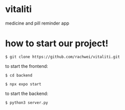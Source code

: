 # vitaliti
medicine and pill reminder app


# how to start our project!
```$ git clone https://github.com/rachwei/vitaliti.git```

to start the frontend:

```$ cd backend```

```$ npx expo start```

to start the backend:

```$ python3 server.py```
